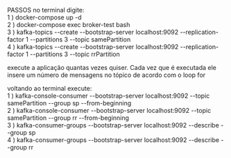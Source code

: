 PASSOS
no terminal digite:   
1 ) docker-compose up -d  
2 ) docker-compose exec broker-test bash    
3 ) kafka-topics --create --bootstrap-server localhost:9092 --replication-factor 1 --partitions 3 --topic samePartition  
4 ) kafka-topics --create --bootstrap-server localhost:9092 --replication-factor 1 --partitions 3 --topic rrPartition      
        
execute a aplicação quantas vezes quiser. Cada vez que é executada ele insere um número de mensagens no tópico de acordo com o loop for  
  
voltando ao terminal execute:  
1 ) kafka-console-consumer --bootstrap-server localhost:9092 --topic samePartition --group sp --from-beginning  
2 ) kafka-console-consumer --bootstrap-server localhost:9092 --topic samePartition --group rr --from-beginning  
3 ) kafka-consumer-groups --bootstrap-server localhost:9092 --describe --group sp  
4 ) kafka-consumer-groups --bootstrap-server localhost:9092 --describe --group rr



 
